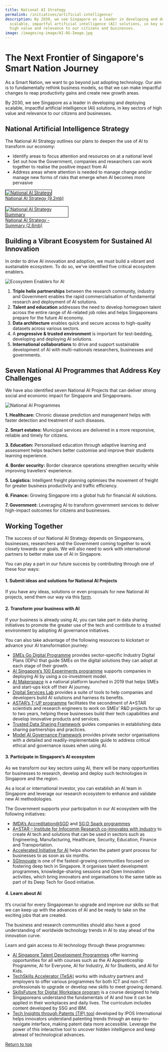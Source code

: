```yaml
---
title: National AI Strategy
permalink: /initiatives/artificial-intelligence/
description: By 2030, we see Singapore as a leader in developing and deploying
  scalable, impactful artificial intelligence (AI) solutions, in key sectors of
  high value and relevance to our citizens and businesses.
image: /images/og-image/AI-OG-Image.jpg
---
```

# The Next Frontier of Singapore's Smart Nation Journey
As a Smart Nation, we want to go beyond just adopting technology. Our aim is to fundamentally rethink business models, so that we can make impactful changes to reap productivity gains and create new growth areas.

By 2030, we see Singapore as a leader in developing and deploying scalable, impactful artificial intelligence (AI) solutions, in key sectors of high value and relevance to our citizens and businesses.


## National Artificial Intelligence Strategy

The National AI Strategy outlines our plans to deepen the use of AI to transform our economy:

 - Identify areas to focus attention and resources on at a national level
 - Set out how the Government, companies and researchers can work together to realise the positive impact from AI
 - Address areas where attention is needed to manage change and/or manage new forms of risks that emerge when AI becomes more pervasive

<div style="width:40%"> 
 <a href="/files/publications/national-ai-strategy.pdf"><img style="border:1px solid black;" src="/images/initiatives/national-ai-strategy-cover.jpg" alt="National AI Strategy">National AI Strategy (9.2mb)</a>
</div>

<br>

<div style="width:40%"> 
 <a href="/files/publications/national-ai-strategy-summary.pdf"><img style="border:1px solid black;" src="/images/initiatives/national-ai-strategy-summary-cover.jpg" alt="National AI Strategy Summary">National AI Strategy - Summary (2.6mb)</a>
</div>


## Building a Vibrant Ecosystem for Sustained AI Innovation

In order to drive AI innovation and adoption, we must build a vibrant and sustainable ecosystem. To do so, we’ve identified five critical ecosystem enablers.

![Ecosystem Enablers for AI](/images/initiatives/Ecosystem_Enablers_for_AI.jpg)

 1. **Triple helix partnerships** between the research community, industry and Government enables the rapid commercialisation of fundamental research and deployment of AI solutions.
 2. **Talent and education** addresses the need to develop homegrown talent across the entire range of AI-related job roles and helps Singaporeans prepare for the future AI economy.
 3. **Data architecture** enables quick and secure access to high-quality datasets across various sectors.
 4. A **progressive &amp; trusted environment** is important for test-bedding, developing and deploying AI solutions.
 5. **International collaborations** to drive and support sustainable development of AI with multi-nationals researchers, businesses and governments. 

## Seven National AI Programmes that Address Key Challenges

We have also identified seven National AI Projects that can deliver strong social and economic impact for Singapore and Singaporeans.

![National AI Programmes](/images/initiatives/National_AI_Programmes.jpg)

**1. Healthcare:** Chronic disease prediction and management helps with faster detection and treatment of such diseases.

**2. Smart estates:** Municipal services are delivered in a more responsive, reliable and timely for citizens.

**3. Education:** Personalised education through adaptive learning and assessment helps teachers better customise and improve their students learning experience.

**4. Border security:** Border clearance operations strengthen security while improving travellers’ experience.

**5. Logistics:** Intelligent freight planning optimises the movement of freight for greater business productivity and traffic efficiency.

**6. Finance:** Growing Singapore into a global hub for financial AI solutions. 

**7. Government:** Leveraging AI to transform government services to deliver  high-impact outcomes for citizens and businesses.


## Working Together

The success of our National AI Strategy depends on Singaporeans, businesses, researchers and the Government coming together to work closely towards our goals. We will also need to work with international partners to better make use of AI in Singapore.

You can play a part in our future success by contributing through one of these four ways:

#### 1. Submit ideas and solutions for National AI Projects

If you have any ideas, solutions or even proposals for new National AI projects, send them our way via this [form](https://form.gov.sg/#!/5dbbe22a895bd6001283542e).

#### 2. Transform your business with AI

If your business is already using AI, you can take part in data sharing initiatives to promote the greater use of the tech and contribute to a trusted environment by adopting AI governance initiatives.

You can also take advantage of the following resources to kickstart or advance your AI transformation journey:

- [SMEs Go Digital Programme](https://www.imda.gov.sg/programme-listing/smes-go-digital) provides sector-specific Industry Digital Plans (IDPs) that guide SMEs on the digital solutions they can adopt at each stage of their growth.
- [AI Singapore’s 100 Experiments programme](https://aisingapore.org/industryinnovation/100e/) supports companies in deploying AI by using a co-investment model.
-  [AI Makerspace](https://makerspace.aisingapore.org/) is a national platform launched in 2019 that helps SMEs and start-ups kick off their AI journey.
- [Digital Services Lab](https://www.imda.gov.sg) provides a suite of tools to help companies and developers build AI solutions and harness its benefits. 
- [ASTAR’s T-UP programme](https://www.a-star.edu.sg/enterprise/innovation-offerings/programmes-for-smes/technology-for-enterprise-capability-upgrading) facilitates the secondment of A*STAR scientists and research engineers to work on SMEs’ R&amp;D projects for up to two years, helping these businesses build their tech capabilities and develop innovative products and services.
- [Trusted Data Sharing Framework](https://www.imda.gov.sg/how-we-can-help/data-innovation/trusted-data-sharing-framework) guides companies in establishing data sharing partnerships and practices.
- [Model AI Governance Framework](https://www.imda.gov.sg/AI) provides private sector organisations with a detailed and readily-implementable guide to address critical ethical and governance issues when using AI.

#### 3. Participate in Singapore’s AI ecosystem
As we transform our key sectors using AI, there will be many opportunities for businesses to research, develop and deploy such technologies in Singapore and the region.

As a local or international investor, you can establish an AI team in Singapore and leverage our research ecosystem to enhance and validate new AI methodologies.

The Government supports your participation in our AI ecosystem with the following initiatives:
- [IMDA’s Accreditation@SGD](https://www.imda.gov.sg/how-we-can-help/imda-accreditation) and [SG:D Spark programmes](https://www.imda.gov.sg/disg/Programmes/2019/04/sgd-spark)
- [A*STAR – Institute for Infocomm Research co-innovates with industry](https://www.a-star.edu.sg/i2r/home) to create AI tech and solutions that can be used in sectors such as Engineering, Manufacturing, Healthcare, Security, Education, Finance and Transportation.  
- [Accelerated Initiative for AI](https://www.ipos.gov.sg/about-ip/patents/how-to-register/acceleration-programmes) helps shorten the patent grant process for businesses to as soon as six months.
- [SGInnovate](https://www.sginnovate.com/) is one of the fastest-growing communities focused on fostering deep tech in Singapore. It organises talent development programmes, knowledge-sharing sessions and Open Innovation activities, which bring innovators and organisations to the same table as part of its Deep Tech for Good initiative.

#### 4. Learn about AI

It’s crucial for every Singaporean to upgrade and improve our skills so that we can keep up with the advances of AI and be ready to take on the exciting jobs that are created.

The business and research communities should also have a good understanding of&nbsp;worldwide technology trends in AI to stay ahead of the innovation curve.

Learn and gain access to AI technology through these programmes:

- [AI Singapore Talent Development Programmes](https://learn.aisingapore.org/) offer learning opportunities for all with courses such as the AI Apprenticeship Programme, AI for Everyone, AI for Industry, AI for Students, and AI for Kids.  
- [TechSkills Accelerator (TeSA)](https://www.imda.gov.sg/How-We-Can-Help/TechSkills-Accelerator-TeSA) works with industry partners and employers to offer various programmes for both  ICT and non-ICT professionals to upgrade or develop new skills to meet growing demand.  
- [SkillsFuture for Digital Workplace program](https://www.skillsfuture.gov.sg) is a course designed to help Singaporeans understand the fundamentals of AI and how it can be applied in their workplaces and daily lives. The curriculum includes content developed by SSG and IBM.
- [Tech Insights through Patents (TIP) tool](https://www.iposinternational.com/en/resources/tech-insights-through-patents)&nbsp;developed by IPOS International helps innovators understand patenting trends&nbsp;through an easy-to-navigate interface, making patent data more accessible. Leverage the power of this interactive tool to uncover hidden intelligence and keep abreast of technological advances.

[Return to top](#the-next-frontier-of-singapores-smart-nation-journey)